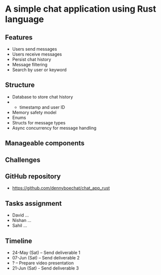 # A simple chat application using Rust language

## Features  
-	Users send messages
-	Users receive messages
-	Persist chat history
-	Message filtering
-	Search by user or keyword

## Structure  
-	Database to store chat history
-  -	timestamp and user ID
-	Memory safety model
-	Enums
-	Structs for message types
-   Async concurrency for message handling

## Manageable components

## Challenges

## GitHub repository  
-	https://github.com/dennyboechat/chat_app_rust

## Tasks assignment  
-	David ... 
-	Nishan ...
-   Sahil ...

## Timeline  
-	24-May (Sat) – Send deliverable 1
-	07-Jun (Sat) – Send deliverable 2
-	? – Prepare video presentation
-	21-Jun (Sat) - Send deliverable 3
